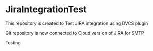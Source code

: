 # JiraIntegrationTest

This repository is created to Test JIRA integration using DVCS plugin

Git repository is now connected to Cloud version of JIRA for SMTP

Testing
